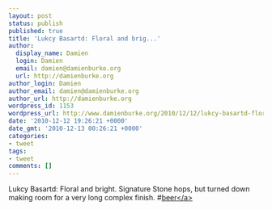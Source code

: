 ```yaml
---
layout: post
status: publish
published: true
title: 'Lukcy Basartd: Floral and brig...'
author:
  display_name: Damien
  login: Damien
  email: damien@damienburke.org
  url: http://damienburke.org
author_login: Damien
author_email: damien@damienburke.org
author_url: http://damienburke.org
wordpress_id: 1153
wordpress_url: http://www.damienburke.org/2010/12/12/lukcy-basartd-floral-and-brig/
date: '2010-12-12 19:26:21 +0000'
date_gmt: '2010-12-13 00:26:21 +0000'
categories:
- tweet
tags:
- tweet
comments: []
---
```

<p>Lukcy Basartd: Floral and bright. Signature Stone hops, but turned down making room for a very long complex finish. #<a href="http:&#47;&#47;search.twitter.com&#47;search?q=%23beer" class="aktt_hashtag">beer<&#47;a></p>
